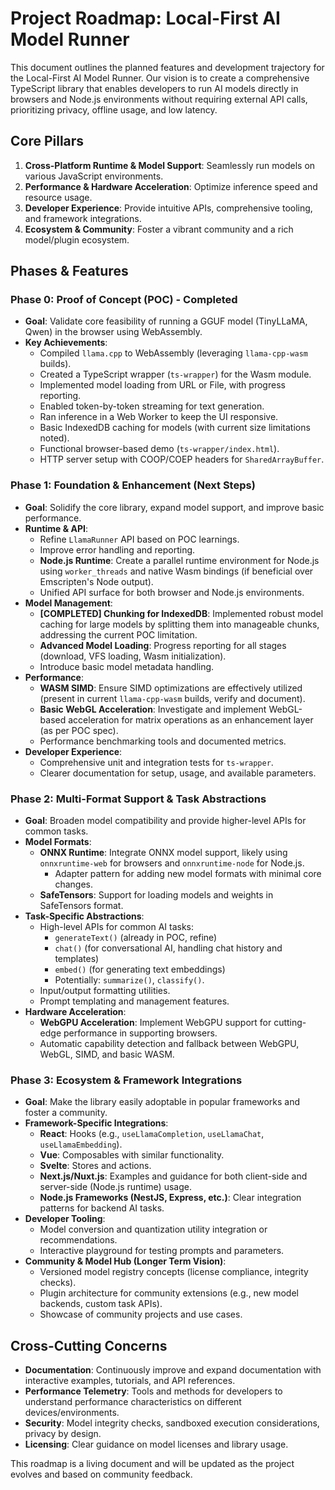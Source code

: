 # Project Roadmap: Local-First AI Model Runner

This document outlines the planned features and development trajectory for the Local-First AI Model Runner. Our vision is to create a comprehensive TypeScript library that enables developers to run AI models directly in browsers and Node.js environments without requiring external API calls, prioritizing privacy, offline usage, and low latency.

## Core Pillars

1.  **Cross-Platform Runtime & Model Support**: Seamlessly run models on various JavaScript environments.
2.  **Performance & Hardware Acceleration**: Optimize inference speed and resource usage.
3.  **Developer Experience**: Provide intuitive APIs, comprehensive tooling, and framework integrations.
4.  **Ecosystem & Community**: Foster a vibrant community and a rich model/plugin ecosystem.

## Phases & Features

### Phase 0: Proof of Concept (POC) - Completed

*   **Goal**: Validate core feasibility of running a GGUF model (TinyLLaMA, Qwen) in the browser using WebAssembly.
*   **Key Achievements**:
    *   Compiled `llama.cpp` to WebAssembly (leveraging `llama-cpp-wasm` builds).
    *   Created a TypeScript wrapper (`ts-wrapper`) for the Wasm module.
    *   Implemented model loading from URL or File, with progress reporting.
    *   Enabled token-by-token streaming for text generation.
    *   Ran inference in a Web Worker to keep the UI responsive.
    *   Basic IndexedDB caching for models (with current size limitations noted).
    *   Functional browser-based demo (`ts-wrapper/index.html`).
    *   HTTP server setup with COOP/COEP headers for `SharedArrayBuffer`.

### Phase 1: Foundation & Enhancement (Next Steps)

*   **Goal**: Solidify the core library, expand model support, and improve basic performance.
*   **Runtime & API**: 
    *   Refine `LlamaRunner` API based on POC learnings.
    *   Improve error handling and reporting.
    *   **Node.js Runtime**: Create a parallel runtime environment for Node.js using `worker_threads` and native Wasm bindings (if beneficial over Emscripten's Node output).
    *   Unified API surface for both browser and Node.js environments.
*   **Model Management**:
    *   **[COMPLETED] Chunking for IndexedDB**: Implemented robust model caching for large models by splitting them into manageable chunks, addressing the current POC limitation.
    *   **Advanced Model Loading**: Progress reporting for all stages (download, VFS loading, Wasm initialization).
    *   Introduce basic model metadata handling.
*   **Performance**:
    *   **WASM SIMD**: Ensure SIMD optimizations are effectively utilized (present in current `llama-cpp-wasm` builds, verify and document).
    *   **Basic WebGL Acceleration**: Investigate and implement WebGL-based acceleration for matrix operations as an enhancement layer (as per POC spec).
    *   Performance benchmarking tools and documented metrics.
*   **Developer Experience**:
    *   Comprehensive unit and integration tests for `ts-wrapper`.
    *   Clearer documentation for setup, usage, and available parameters.

### Phase 2: Multi-Format Support & Task Abstractions

*   **Goal**: Broaden model compatibility and provide higher-level APIs for common tasks.
*   **Model Formats**:
    *   **ONNX Runtime**: Integrate ONNX model support, likely using `onnxruntime-web` for browsers and `onnxruntime-node` for Node.js.
        *   Adapter pattern for adding new model formats with minimal core changes.
    *   **SafeTensors**: Support for loading models and weights in SafeTensors format.
*   **Task-Specific Abstractions**: 
    *   High-level APIs for common AI tasks:
        *   `generateText()` (already in POC, refine)
        *   `chat()` (for conversational AI, handling chat history and templates)
        *   `embed()` (for generating text embeddings)
        *   Potentially: `summarize()`, `classify()`.
    *   Input/output formatting utilities.
    *   Prompt templating and management features.
*   **Hardware Acceleration**:
    *   **WebGPU Acceleration**: Implement WebGPU support for cutting-edge performance in supporting browsers.
    *   Automatic capability detection and fallback between WebGPU, WebGL, SIMD, and basic WASM.

### Phase 3: Ecosystem & Framework Integrations

*   **Goal**: Make the library easily adoptable in popular frameworks and foster a community.
*   **Framework-Specific Integrations**:
    *   **React**: Hooks (e.g., `useLlamaCompletion`, `useLlamaChat`, `useLlamaEmbedding`).
    *   **Vue**: Composables with similar functionality.
    *   **Svelte**: Stores and actions.
    *   **Next.js/Nuxt.js**: Examples and guidance for both client-side and server-side (Node.js runtime) usage.
    *   **Node.js Frameworks (NestJS, Express, etc.)**: Clear integration patterns for backend AI tasks.
*   **Developer Tooling**: 
    *   Model conversion and quantization utility integration or recommendations.
    *   Interactive playground for testing prompts and parameters.
*   **Community & Model Hub (Longer Term Vision)**:
    *   Versioned model registry concepts (license compliance, integrity checks).
    *   Plugin architecture for community extensions (e.g., new model backends, custom task APIs).
    *   Showcase of community projects and use cases.

## Cross-Cutting Concerns

*   **Documentation**: Continuously improve and expand documentation with interactive examples, tutorials, and API references.
*   **Performance Telemetry**: Tools and methods for developers to understand performance characteristics on different devices/environments.
*   **Security**: Model integrity checks, sandboxed execution considerations, privacy by design.
*   **Licensing**: Clear guidance on model licenses and library usage.

This roadmap is a living document and will be updated as the project evolves and based on community feedback. 